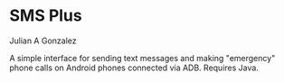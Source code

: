 SMS Plus
============
Julian A Gonzalez

A simple interface for sending text messages and making "emergency" phone calls
on Android phones connected via ADB.
Requires Java.
